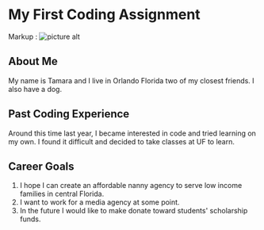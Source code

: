 # My First Coding Assignment #
Markup : ![picture alt](https://64.media.tumblr.com/39a0945c61bc3d721dd2b3fe5e1f348e/29d7316c59ed6a81-9d/s500x750/1b6d277eb27f673e41f32d6f3c81ffe115274764.gifv)
## About Me ##
My name is Tamara and I live in Orlando Florida two of my closest friends. I also have a dog. 
## Past Coding Experience ##
Around this time last year, I became interested in code and tried learning on my own. I found it difficult and decided to take classes at UF to learn.
## Career Goals ## 
1. I hope I can create an affordable nanny agency to serve low income families in central Florida.
2. I want to work for a media agency at some point.
3. In the future I would like to make donate toward students' scholarship funds.